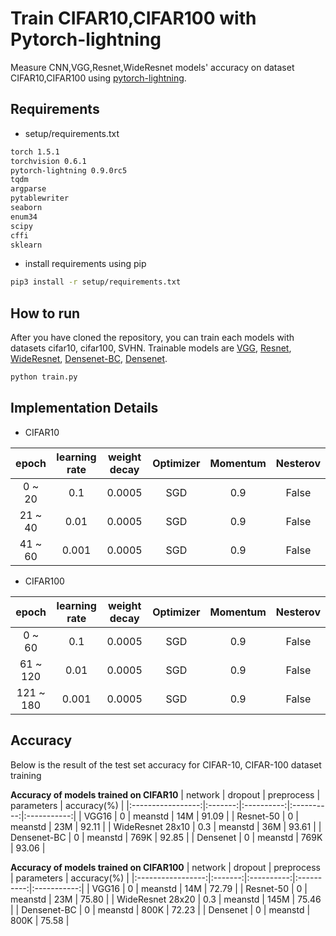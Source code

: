 # Train CIFAR10,CIFAR100 with Pytorch-lightning
Measure CNN,VGG,Resnet,WideResnet models' accuracy on dataset CIFAR10,CIFAR100 using [pytorch-lightning](https://github.com/PyTorchLightning/pytorch-lightning).

## Requirements
- setup/requirements.txt
```bash
torch 1.5.1
torchvision 0.6.1
pytorch-lightning 0.9.0rc5
tqdm
argparse
pytablewriter
seaborn
enum34
scipy
cffi
sklearn
```

- install requirements using pip
```bash
pip3 install -r setup/requirements.txt
```

## How to run
After you have cloned the repository, you can train each models with datasets cifar10, cifar100, SVHN. Trainable models are [VGG](https://arxiv.org/abs/1409.1556), [Resnet](https://arxiv.org/abs/1512.03385), [WideResnet](https://arxiv.org/pdf/1605.07146.pdf), [Densenet-BC](https://arxiv.org/pdf/1608.06993.pdf), [Densenet](https://arxiv.org/abs/1608.06993).

```bash
python train.py
```

## Implementation Details
- CIFAR10

|   epoch   | learning rate |  weight decay | Optimizer | Momentum |  Nesterov |
|:---------:|:-------------:|:-------------:|:---------:|:--------:|:---------:|
|   0 ~ 20  |      0.1      |     0.0005    |    SGD    |    0.9   |   False   |
|  21 ~ 40  |      0.01     |     0.0005    |    SGD    |    0.9   |   False   |
|  41 ~ 60  |      0.001    |     0.0005    |    SGD    |    0.9   |   False   |

- CIFAR100

|   epoch   | learning rate |  weight decay | Optimizer | Momentum |  Nesterov |
|:---------:|:-------------:|:-------------:|:---------:|:--------:|:---------:|
|   0 ~ 60  |      0.1      |     0.0005    |    SGD    |    0.9   |   False   |
|  61 ~ 120 |      0.01     |     0.0005    |    SGD    |    0.9   |   False   |
| 121 ~ 180 |      0.001    |     0.0005    |    SGD    |    0.9   |   False   |

## Accuracy
Below is the result of the test set accuracy for CIFAR-10, CIFAR-100 dataset training

**Accuracy of models trained on CIFAR10**
| network           | dropout | preprocess | parameters | accuracy(%) |
|:-----------------:|:-------:|:----------:|:----------:|:-----------:|
|       VGG16       |    0    |   meanstd  |     14M    |    91.09    |
|      Resnet-50    |    0    |   meanstd  |     23M    |    92.11    |
| WideResnet 28x10  |   0.3   |   meanstd  |     36M    |    93.61    |
|     Densenet-BC   |    0    |   meanstd  |    769K    |    92.85    |
|      Densenet     |    0    |   meanstd  |    769K    |    93.06    |


**Accuracy of models trained on CIFAR100**
| network           | dropout | preprocess | parameters | accuracy(%) |
|:-----------------:|:-------:|:----------:|:----------:|:-----------:|
|       VGG16       |    0    |   meanstd  |     14M    |    72.79    |
|      Resnet-50    |    0    |   meanstd  |     23M    |    75.80    |
| WideResnet 28x20  |   0.3   |   meanstd  |    145M    |    75.46    |
|     Densenet-BC   |    0    |   meanstd  |    800K    |    72.23    |
|      Densenet     |    0    |   meanstd  |    800K    |    75.58    |

